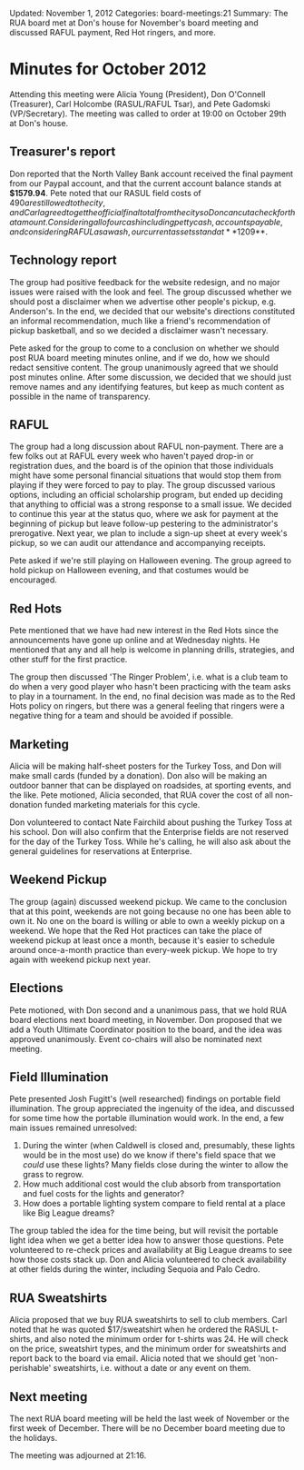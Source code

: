 Updated: November 1, 2012
Categories: board-meetings:21
Summary: The RUA board met at Don's house for November's board meeting and discussed RAFUL payment, Red Hot ringers, and more.

# Minutes for October 2012

Attending this meeting were Alicia Young (President), Don O'Connell (Treasurer), Carl Holcombe (RASUL/RAFUL Tsar), and Pete Gadomski (VP/Secretary).
The meeting was called to order at 19:00 on October 29th at Don's house.


## Treasurer's report

Don reported that the North Valley Bank account received the final payment from our Paypal account, and that the current account balance stands at **$1579.94**.
Pete noted that our RASUL field costs of $490 are still owed to the city, and Carl agreed to get the official final total from the city so Don can cut a check for that amount.
Considering all of our cash including petty cash, accounts payable, and considering RAFUL as a wash, our current assets stand at **$1209**.


## Technology report

The group had positive feedback for the website redesign, and no major issues were raised with the look and feel.
The group discussed whether we should post a disclaimer when we advertise other people's pickup, e.g. Anderson's.
In the end, we decided that our website's directions constituted an informal recommendation, much like a friend's recommendation of pickup basketball, and so we decided a disclaimer wasn't necessary.

Pete asked for the group to come to a conclusion on whether we should post RUA board meeting minutes online, and if we do, how we should redact sensitive content.
The group unanimously agreed that we should post minutes online.
After some discussion, we decided that we should just remove names and any identifying features, but keep as much content as possible in the name of transparency.


## RAFUL

The group had a long discussion about RAFUL non-payment.
There are a few folks out at RAFUL every week who haven't payed drop-in or registration dues, and the board is of the opinion that those individuals might have some personal financial situations that would stop them from playing if they were forced to pay to play.
The group discussed various options, including an official scholarship program, but ended up deciding that anything to official was a strong response to a small issue.
We decided to continue this year at the status quo, where we ask for payment at the beginning of pickup but leave follow-up pestering to the administrator's prerogative.
Next year, we plan to include a sign-up sheet at every week's pickup, so we can audit our attendance and accompanying receipts.

Pete asked if we're still playing on Halloween evening.
The group agreed to hold pickup on Halloween evening, and that costumes would be encouraged.


## Red Hots

Pete mentioned that we have had new interest in the Red Hots since the announcements have gone up online and at Wednesday nights.
He mentioned that any and all help is welcome in planning drills, strategies, and other stuff for the first practice.

The group then discussed 'The Ringer Problem', i.e. what is a club team to do when a very good player who hasn't been practicing with the team asks to play in a tournament.
In the end, no final decision was made as to the Red Hots policy on ringers, but there was a general feeling that ringers were a negative thing for a team and should be avoided if possible.


## Marketing

Alicia will be making half-sheet posters for the Turkey Toss, and Don will make small cards (funded by a donation).
Don also will be making an outdoor banner that can be displayed on roadsides, at sporting events, and the like.
Pete motioned, Alicia seconded, that RUA cover the cost of all non-donation funded marketing materials for this cycle.

Don volunteered to contact Nate Fairchild about pushing the Turkey Toss at his school.
Don will also confirm that the Enterprise fields are not reserved for the day of the Turkey Toss.
While he's calling, he will also ask about the general guidelines for reservations at Enterprise.


## Weekend Pickup

The group (again) discussed weekend pickup.
We came to the conclusion that at this point, weekends are not going because no one has been able to own it.
No one on the board is willing or able to own a weekly pickup on a weekend.
We hope that the Red Hot practices can take the place of weekend pickup at least once a month, because it's easier to schedule around once-a-month practice than every-week pickup.
We hope to try again with weekend pickup next year.


## Elections

Pete motioned, with Don second and a unanimous pass, that we hold RUA board elections next board meeting, in November.
Don proposed that we add a Youth Ultimate Coordinator position to the board, and the idea was approved unanimously.
Event co-chairs will also be nominated next meeting.


## Field Illumination

Pete presented Josh Fugitt's (well researched) findings on portable field illumination.
The group appreciated the ingenuity of the idea, and discussed for some time how the portable illumination would work.
In the end, a few main issues remained unresolved:

1. During the winter (when Caldwell is closed and, presumably, these lights would be in the most use) do we know if there's field space that we *could* use these lights? Many fields close during the winter to allow the grass to regrow.
2. How much additional cost would the club absorb from transportation and fuel costs for the lights and generator?
3. How does a portable lighting system compare to field rental at a place like Big League dreams?

The group tabled the idea for the time being, but will revisit the portable light idea when we get a better idea how to answer those questions.
Pete volunteered to re-check prices and availability at Big League dreams to see how those costs stack up.
Don and Alicia volunteered to check availability at other fields during the winter, including Sequoia and Palo Cedro.


## RUA Sweatshirts

Alicia proposed that we buy RUA sweatshirts to sell to club members.
Carl noted that he was quoted $17/sweatshirt when he ordered the RASUL t-shirts, and also noted the minimum order for t-shirts was 24.
He will check on the price, sweatshirt types, and the minimum order for sweatshirts and report back to the board via email.
Alicia noted that we should get 'non-perishable' sweatshirts, i.e. without a date or any event on them.


## Next meeting

The next RUA board meeting will be held the last week of November or the first week of December.
There will be no December board meeting due to the holidays.


The meeting was adjourned at 21:16.
